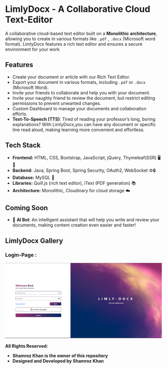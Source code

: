 # LimlyDocx - A Collaborative Cloud Text-Editor
A collaborative cloud-based text editor built on a **Monolithic architecture**, allowing you to create in
various formats like `.pdf` , `.docx` (Microsoft word format). LimlyDocx features a rich text editor and ensures a secure environment for your work
## Features

- Create your document or article with our Rich Text Editor.
- Export your document in various formats, including `.pdf` or `.docx` (Microsoft Word).
- Invite your friends to collaborate and help you with your document.
- Invite your naughty friend to review the document, but restrict editing permissions to prevent unwanted changes.
- Custom Dashboard to manage your documents and collaboration efforts.
- **Text-To-Speech (TTS)**: Tired of reading your professor’s long, boring explanations? With LimlyDocx,you can have any document or specific line read aloud, making learning more convenient and effortless.


## Tech Stack

- **Frontend:** HTML, CSS, Bootstrap, JavaScript, jQuery, Thymeleaf(SSR) 🖥️🎨
- **Backend:** Java, Spring Boot, Spring Security, OAuth2, WebSocket ⚙️🔒
- **Database:** MySQL 💾
- **Libraries:** Quill.js (rich text editor), iText (PDF generation) 📚
- **Architecture:**  Monolithic, Cloudinary for cloud storage ☁️  

## Coming Soon

- 🤖 **AI Bot**: An intelligent assistant that will help you write and review your documents, making content creation even easier and faster!

## LimlyDocx Gallery
### **Login-Page** :
![LimlyDocx](limlydocx/src/main/resources/static/img/login-image.png "LimlyDocx Login Form")

**All Rights Reserved:**
- **Shamroz Khan is the owner of this repository**
- **Designed and Developed by Shamroz Khan**

